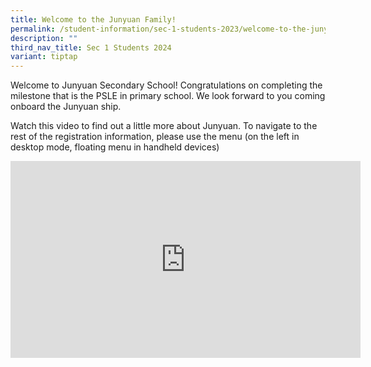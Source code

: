 ```yaml
---
title: Welcome to the Junyuan Family!
permalink: /student-information/sec-1-students-2023/welcome-to-the-junyuan-family/
description: ""
third_nav_title: Sec 1 Students 2024
variant: tiptap
---
```

<p>Welcome to Junyuan Secondary School! Congratulations on completing the milestone that is the PSLE in primary school. We look forward to you coming onboard the Junyuan ship.</p><p>Watch this video to find out a little more about Junyuan. To navigate to the rest of the registration information, please use the menu (on the left in desktop mode, floating menu in handheld devices)</p><div class="iframe-wrapper"><iframe height="315" width="560" allowfullscreen="true" frameborder="0" src="https://www.youtube.com/embed/0dv6Z4ZPB-o?si=8WvGNYj_KbLrNPpk"></iframe></div><p></p>